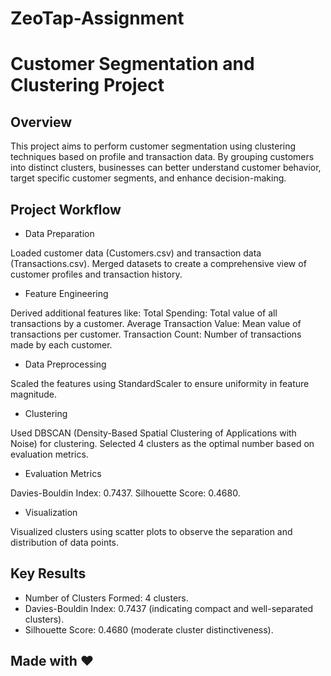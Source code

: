 # ZeoTap-Assignment

# Customer Segmentation and Clustering Project

## Overview
This project aims to perform customer segmentation using clustering techniques based on profile and transaction data. By grouping customers into distinct clusters, businesses can better understand customer behavior, target specific customer segments, and enhance decision-making.

## Project Workflow
- Data Preparation

Loaded customer data (Customers.csv) and transaction data (Transactions.csv).
Merged datasets to create a comprehensive view of customer profiles and transaction history.

- Feature Engineering

Derived additional features like:
Total Spending: Total value of all transactions by a customer.
Average Transaction Value: Mean value of transactions per customer.
Transaction Count: Number of transactions made by each customer.

- Data Preprocessing

Scaled the features using StandardScaler to ensure uniformity in feature magnitude.

- Clustering

Used DBSCAN (Density-Based Spatial Clustering of Applications with Noise) for clustering.
Selected 4 clusters as the optimal number based on evaluation metrics.

- Evaluation Metrics

Davies-Bouldin Index: 0.7437.
Silhouette Score: 0.4680.

- Visualization

Visualized clusters using scatter plots to observe the separation and distribution of data points.

## Key Results
- Number of Clusters Formed: 4 clusters.
- Davies-Bouldin Index: 0.7437 (indicating compact and well-separated clusters).
- Silhouette Score: 0.4680 (moderate cluster distinctiveness).

##                                                                                    Made with :heart:

